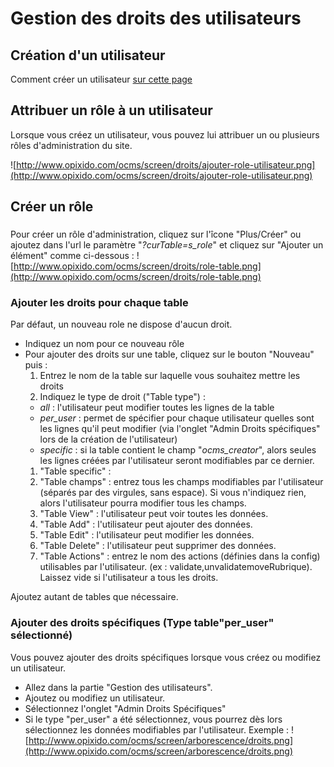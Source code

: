 # Gestion des droits des utilisateurs #

## Création d'un utilisateur ##

Comment créer un utilisateur [sur cette page](GestionUtilisateurs.md)

## Attribuer un rôle à un utilisateur ##

Lorsque vous créez un utilisateur, vous pouvez lui attribuer un ou plusieurs rôles d'administration du site.

![http://www.opixido.com/ocms/screen/droits/ajouter-role-utilisateur.png](http://www.opixido.com/ocms/screen/droits/ajouter-role-utilisateur.png)

## Créer un rôle ##

###  ###

Pour créer un rôle d'administration, cliquez sur l'îcone "Plus/Créer" ou ajoutez dans l'url le paramètre "_?curTable=s\_role_" et cliquez sur "Ajouter un élément" comme ci-dessous :
![http://www.opixido.com/ocms/screen/droits/role-table.png](http://www.opixido.com/ocms/screen/droits/role-table.png)

### Ajouter les droits pour chaque table ###

Par défaut, un nouveau role ne dispose d'aucun droit.
  * Indiquez un nom pour ce nouveau rôle
  * Pour ajouter des droits sur une table, cliquez sur le bouton "Nouveau" puis :
    1. Entrez le nom de la table sur laquelle vous souhaitez mettre les droits
    1. Indiquez le type de droit ("Table type") :
      * _all_ : l'utilisateur peut modifier toutes les lignes de la table
      * _per\_user_ : permet de spécifier pour chaque utilisateur quelles sont les lignes qu'il peut modifier (via l'onglet "Admin Droits spécifiques" lors de la création de l'utilisateur)
      * _specific_ : si la table contient le champ "_ocms\_creator_", alors seules les lignes créées par l'utilisateur seront modifiables par ce dernier.
    1. "Table specific" :
    1. "Table champs" : entrez tous les champs modifiables par l'utilisateur (séparés par des virgules, sans espace). Si vous n'indiquez rien, alors l'utilisateur pourra modifier tous les champs.
    1. "Table View" : l'utilisateur peut voir toutes les données.
    1. "Table Add" : l'utilisateur peut ajouter des données.
    1. "Table Edit" : l'utilisateur peut modifier les données.
    1. "Table Delete" : l'utilisateur peut supprimer des données.
    1. "Table Actions" : entrez le nom des actions (définies dans la config) utilisables par l'utilisateur. (ex : validate,unvalidatemoveRubrique). Laissez vide si l'utilisateur a tous les droits.

Ajoutez autant de tables que nécessaire.

### Ajouter des droits spécifiques (Type table"per\_user" sélectionné) ###

Vous pouvez ajouter des droits spécifiques lorsque vous créez ou modifiez un utilisateur.
  * Allez dans la partie "Gestion des utilisateurs".
  * Ajoutez ou modifiez un utilisateur.
  * Sélectionnez l'onglet "Admin Droits Spécifiques"
  * Si le type "per\_user" a été sélectionnez, vous pourrez dès lors sélectionnez les données modifiables par l'utilisateur. Exemple :
![http://www.opixido.com/ocms/screen/arborescence/droits.png](http://www.opixido.com/ocms/screen/arborescence/droits.png)